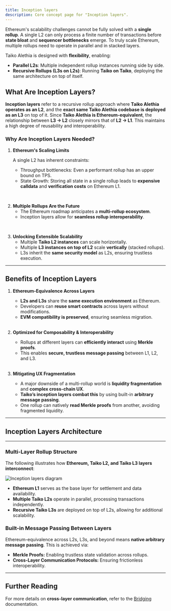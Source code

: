 ```yaml
---
title: Inception layers
description: Core concept page for "Inception layers".
---
```


Ethereum's scalability challenges cannot be fully solved with a **single rollup**. A single L2 can only process a finite number of transactions before **state bloat** and **sequencer bottlenecks** emerge. To truly scale Ethereum, multiple rollups need to operate in parallel and in stacked layers.

Taiko Alethia is designed with **flexibility**, enabling:

- **Parallel L2s**: Multiple independent rollup instances running side by side.
- **Recursive Rollups (L3s on L2s)**: Running **Taiko on Taiko**, deploying the same architecture on top of itself.

## What Are Inception Layers?

**Inception layers** refer to a recursive rollup approach where **Taiko Alethia operates as an L2**, and the **exact same Taiko Alethia codebase is deployed as an L3** on top of it. Since **Taiko Alethia is Ethereum-equivalent**, the relationship between **L3 → L2** closely mirrors that of **L2 → L1**. This maintains a high degree of reusability and interoperability.

### **Why Are Inception Layers Needed?**

1. **Ethereum's Scaling Limits**

   A single L2 has inherent constraints:
   - Throughput bottlenecks: Even a performant rollup has an upper bound on TPS.
   - State Growth: Storing all state in a single rollup leads to **expensive calldata** and **verification costs** on Ethereum L1.

<br/>

2. **Multiple Rollups Are the Future**
   - The Ethereum roadmap anticipates a **multi-rollup ecosystem**.
   - Inception layers allow for **seamless rollup interoperability**.

<br/>

3. **Unlocking Extensible Scalability**
   - Multiple **Taiko L2 instances** can scale horizontally.
   - Multiple **L3 instances on top of L2** scale **vertically** (stacked rollups).
   - L3s inherit the **same security model** as L2s, ensuring trustless execution.

---

## Benefits of Inception Layers

1. **Ethereum-Equivalence Across Layers**
   - **L2s and L3s** share the **same execution environment** as Ethereum.
   - Developers can **reuse smart contracts** across layers without modifications.
   - **EVM compatibility is preserved**, ensuring seamless migration.

   <br/>

2. **Optimized for Composability & Interoperability**
   - Rollups at different layers can **efficiently interact** using **Merkle proofs**.
   - This enables **secure, trustless message passing** between L1, L2, and L3.

   <br/>

3. **Mitigating UX Fragmentation**
   - A major downside of a multi-rollup world is **liquidity fragmentation** and **complex cross-chain UX**.
   - **Taiko’s inception layers combat this** by using built-in **arbitrary message passing**.
   - One rollup can natively **read Merkle proofs** from another, avoiding fragmented liquidity.

---

## Inception Layers Architecture

---

### **Multi-Layer Rollup Structure**

The following illustrates how **Ethereum, Taiko L2, and Taiko L3 layers interconnect**:

![Inception layers diagram](~/assets/content/docs/core-concepts/inception-layers-diagram.png)

- **Ethereum L1** serves as the base layer for settlement and data availability.
- **Multiple Taiko L2s** operate in parallel, processing transactions independently.
- **Recursive Taiko L3s** are deployed on top of L2s, allowing for additional scalability.

### **Built-in Message Passing Between Layers**

Ethereum-equivalence across L2s, L3s, and beyond means **native arbitrary message passing**. This is achieved via:

- **Merkle Proofs:** Enabling trustless state validation across rollups.
- **Cross-Layer Communication Protocols:** Ensuring frictionless interoperability.

---

## Further Reading

For more details on **cross-layer communication**, refer to the [Bridging](/taiko-alethia-protocol/protocol-architecture/bridging) documentation.
